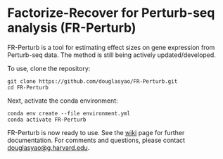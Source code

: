 # Factorize-Recover for Perturb-seq analysis (FR-Perturb)
FR-Perturb is a tool for estimating effect sizes on gene expression from Perturb-seq data. The method is still being actively updated/developed. 

To use, clone the repository:
```
git clone https://github.com/douglasyao/FR-Perturb.git
cd FR-Perturb
```

Next, activate the conda environment:

```
conda env create --file environment.yml
conda activate FR-Perturb
```

FR-Perturb is now ready to use. See the [wiki](https://github.com/douglasyao/FR-Perturb/wiki) page for further documentation. For comments and questions, please contact douglasyao@g.harvard.edu.
